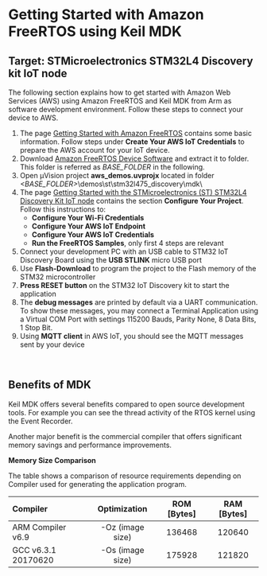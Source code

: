 # Getting Started with Amazon FreeRTOS using Keil MDK
## Target: STMicroelectronics STM32L4 Discovery kit IoT node

The following section explains how to get started with Amazon Web Services (AWS) using Amazon FreeRTOS and Keil MDK from Arm as software development environment. Follow these steps to connect your device to AWS.

1. The page [Getting Started with Amazon FreeRTOS](https://docs.aws.amazon.com/freertos/latest/userguide/freertos-getting-started.html) contains some basic information. Follow steps under **Create Your AWS IoT Credentials** to prepare the AWS account for your IoT device.
2. Download [Amazon FreeRTOS Device Software](https://github.com/MDK-Packs/amazon-freertos) and extract it to folder. This folder is referred as *BASE_FOLDER* in the following.
3. Open &#181;Vision project **aws_demos.uvprojx** located in folder *<BASE_FOLDER>*\demos\st\stm32l475_discovery\mdk\
4. The page [Getting Started with the STMicroelectronics (ST) STM32L4 Discovery Kit IoT node](https://docs.aws.amazon.com/freertos/latest/userguide/getting_started_st.html) contains the section **Configure Your Project**. Follow this instructions to:
   - **Configure Your Wi-Fi Credentials**
   - **Configure Your AWS IoT Endpoint**
   - **Configure Your AWS IoT Credentials**
   - **Run the FreeRTOS Samples**, only first 4 steps are relevant
5. Connect your development PC with an USB cable to STM32 IoT Discovery Board using the **USB STLINK** micro USB port
6. Use **Flash-Download** to program the project to the Flash memory of the STM32 microcontroller
7. **Press RESET button** on the STM32 IoT Discovery kit to start the application
8. The **debug messages** are printed by default via a UART communication. To show these messages, you may connect a Terminal Application using a Virtual COM Port with settings 115200 Bauds, Parity None, 8 Data Bits, 1 Stop Bit. 
9. Using **MQTT client** in AWS IoT, you should see the MQTT messages sent by your device

<br/>

## Benefits of MDK

Keil MDK offers several benefits compared to open source development tools. For example you can see the thread activity of the RTOS kernel using the Event Recorder. 

Another major benefit is the commercial compiler that offers significant memory savings and performance improvements.

**Memory Size Comparison**

The table shows a comparison of resource requirements depending on Compiler used for generating the application program.

| Compiler            | Optimization        | ROM [Bytes] | RAM [Bytes] |
|:------------------- |:-------------------:|:-----------:|:-----------:|
| ARM Compiler v6.9   | -Oz (image size)    | 136468      | 120640      |
| GCC v6.3.1 20170620 | -Os (image size)    | 175928      | 121820      |

